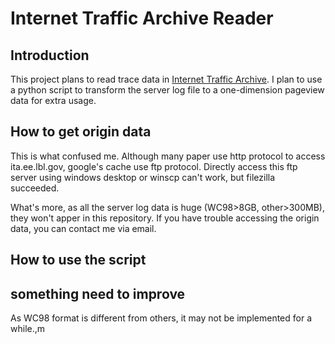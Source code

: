# Internet Traffic Archive Reader

## Introduction

This project plans to read trace data in [Internet Traffic Archive](http://ita.ee.lbl.gov/html/traces.html). I plan to use a python script to transform the server log file to a one-dimension pageview data for extra usage.

## How to get origin data

This is what confused me. Although many paper use http protocol to access ita.ee.lbl.gov, google's cache use ftp protocol. Directly access this ftp server using windows desktop or winscp can't work, but filezilla succeeded.

What's more, as all the server log data is huge (WC98>8GB, other>300MB), they won't apper in this repository. If you have trouble accessing the origin data, you can contact me via email.

## How to use the script

## something need to improve

As WC98 format is different from others, it may not be implemented for a while.,m